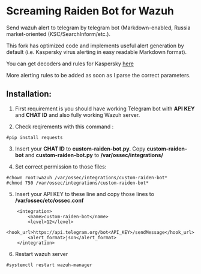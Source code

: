 # Screaming Raiden Bot for Wazuh
Send wazuh alert to telegram by telegram bot (Markdown-enabled, Russia market-oriented (KSC/SearchInform/etc.).

This fork has optimized code and implements useful alert generation by default (i.e. Kaspersky virus alerting in easy readable Markdown format).

You can get decoders and rules for Kaspersky <a href=https://github.com/tread-lightly/KSC_decoders_and_rules_for_Wazuh>here</a>

More alerting rules to be added as soon as I parse the correct parameters.

<h2>Installation:</h2>

1. First requirement is you should have working Telegram bot with **API KEY** and **CHAT ID** and also fully working Wazuh server.

2. Check reqirements with this command :
```
#pip install requests
```

3. Insert your **CHAT ID** to **custom-raiden-bot.py**. Copy **custom-raiden-bot** and **custom-raiden-bot.py** to **/var/ossec/integrations/**

4. Set correct permission to those files:
```
#chown root:wazuh /var/ossec/integrations/custom-raiden-bot*
#chmod 750 /var/ossec/integrations/custom-raiden-bot*
```

5. Insert your API KEY to these line and copy those lines to **/var/ossec/etc/ossec.conf**
```
    <integration>
        <name>custom-raiden-bot</name>
        <level>12</level>
        <hook_url>https://api.telegram.org/bot<API_KEY>/sendMessage</hook_url>
        <alert_format>json</alert_format>
    </integration>
```
6. Restart wazuh server
```
#systemctl restart wazuh-manager
```
